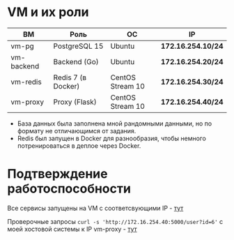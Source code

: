 # VM и их роли

| ВМ         | Роль               | ОС               | IP                   |
| ---------- | ------------------ | ---------------- | -------------------- |
| vm-pg      | PostgreSQL 15      | Ubuntu           | **172.16.254.10/24** |
| vm-backend | Backend (Go)       | Ubuntu           | **172.16.254.20/24** |
| vm-redis   | Redis 7 (в Docker) | CentOS Stream 10 | **172.16.254.30/24** |
| vm-proxy   | Proxy (Flask)      | CentOS Stream 10 | **172.16.254.40/24** |

- База данных была заполнена мной рандомными данными, но по формату не отличающимся от задания.
- Redis был запущен в Docker для разнообразия, чтобы немного потренироваться в деплое через Docker. 

# Подтверждение работоспособности
Все сервисы запущены на VM c соответсвующими IP - [тут](https://share.cleanshot.com/CbKk0rhl)

Проверочные запросы `curl -s 'http://172.16.254.40:5000/user?id=6'` с моей хостовой системы к IP vm-proxy - [тут](https://share.cleanshot.com/Pjsjf9FB)
